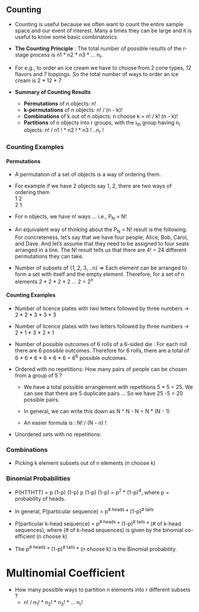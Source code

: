 ## Counting 

- Counting is useful because we often want to count the entire sample space and our event of interest. Many a times they can be large and it is useful to know some basic combinatorics.

- **The Counting Principle** : The total number of possible results of the r-stage process is n1 * n2 * n3 * ... n<sub>r</sub>.

- For e.g., to order an ice cream we have to choose from 2 cone types, 12 flavors and 7 toppings. So the total number of ways to order an ice cream is 2 * 12 * 7

- **Summary of Counting Results** 
    - **Permutations** of n objects: n!
    - **k-permutations** of n objects: n! / (n - k)!
    - **Combinations** of k out of n objects: n choose k = n! / k! (n - k)!
    - **Partitions** of n objects into r groups, with the i<sub>th</sub> group having n<sub>i</sub> objects: n! / n1 ! * n2 ! * n3 ! ..n<sub>r</sub> !

### Counting Examples 

#### Permutations

- A permutation of a set of objects is a way of ordering them.
- For example if we have 2 objects say 1, 2, there are two ways of ordering them <br/>
1 2<br/>
2 1

- For n objects, we have n! ways ... i.e., P<sub>N</sub> = N!

- An equivalent way of thinking about the P<sub>N</sub> = N! result is the following. For concreteness, let’s say that we have four people, Alice, Bob, Carol, and Dave. And let’s assume that they need to be assigned to four seats arranged in a line. The N! result tells us that there are 4! = 24 different permutations they can take.

- Number of subsets of {1, 2, 3, ..n} => Each element can be arranged to form a set with itself and the empty element. Therefore, for a set of n elements 2 * 2 * 2 * 2 ... 2 = 2<sup>n</sup>


#### Counting Examples
- Number of licence plates with two letters followed by three numbers -> 2 * 2 * 3 * 3 * 3

- Number of licence plates with two letters followed by three numbers -> 2 * 1 * 3 * 2 * 1

- Number of possible outcomes of 6 rolls of a 6-sided die : For each roll there are 6 possible outcomes. Therefore for 6 rolls, there are a total of 6 * 6 * 6 * 6 * 6 * 6 = 6<sup>6</sup> possible outcomes.

- Ordered with no repetitions:
How many pairs of people can be chosen from a group of 5 ? 
    - We have a total possible arrangement with repetitions 5 * 5 = 25. We can see that there are 5 duplicate pairs ... So we have 25 -5 = 20 possible pairs.

    - In general, we can write this down as N ^ N - N = N  * (N - 1)

    - An easier formula is : N! / (N - n) !

- Unordered sets with no repetitions:

### Combinations

- Picking k element subsets out of n elements (n choose k)

### Binomial Probabilities

- P(HTTHTT) = p (1-p) (1-p) p (1-p) (1-p) = p<sup>2</sup> * (1-p)<sup>4</sup>, where p = probability of heads.

- In general, P(particular sequence) = p<sup># heads</sup> * (1-p)<sup># tails</sup>

- P(particular k-head sequence) = p<sup># heads</sup> * (1-p)<sup># tails</sup> * (# of k-head sequences), where (# of k-head sequences) is given by the binomial co-efficient (n choose k)

- The p<sup># heads</sup> * (1-p)<sup># tails</sup> * (n choose k) is the Binomial probability.

# Multinomial Coefficient
- How many possible ways to partition n elements into r different subsets ?
    - n! /  n<sub>1</sub>! * n<sub>2</sub>! * n<sub>3</sub>! * ... n<sub>r</sub>! 

